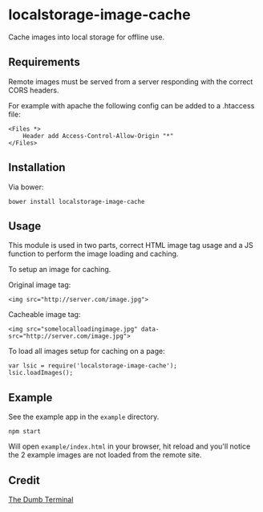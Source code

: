 localstorage-image-cache
========================

Cache images into local storage for offline use.

Requirements
------------

Remote images must be served from a server responding with the correct CORS headers.

For example with apache the following config can be added to a .htaccess file:

	<Files *>
		Header add Access-Control-Allow-Origin "*"
	</Files>

Installation
------------

Via bower:

	bower install localstorage-image-cache

Usage
-----

This module is used in two parts, correct HTML image tag usage and a JS function to perform the image loading and caching.

To setup an image for caching.

Original image tag:

	<img src="http://server.com/image.jpg">

Cacheable image tag:

	<img src="somelocalloadingimage.jpg" data-src="http://server.com/image.jpg">

To load all images setup for caching on a page:

	var lsic = require('localstorage-image-cache');
	lsic.loadImages();

Example
-------

See the example app in the `example` directory.

    npm start

Will open `example/index.html` in your browser, hit reload and you'll notice the 2 example images are not loaded from the remote site.

Credit
------

[The Dumb Terminal](http://www.thedumbterminal.co.uk/)
